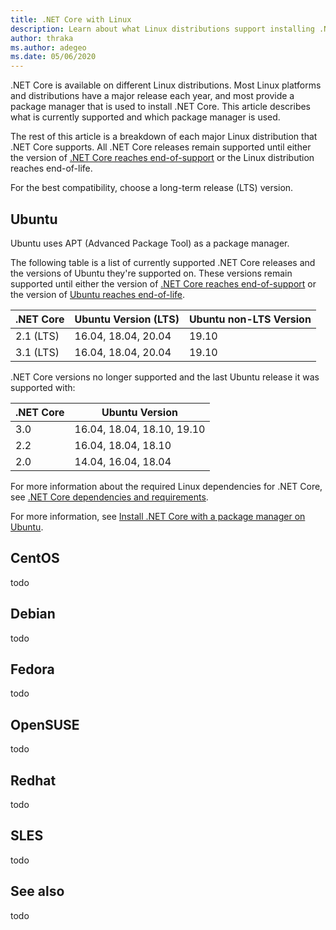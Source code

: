 ```yaml
---
title: .NET Core with Linux
description: Learn about what Linux distributions support installing .NET Core on Linux through a package manager.
author: thraka
ms.author: adegeo
ms.date: 05/06/2020
---
```


.NET Core is available on different Linux distributions. Most Linux platforms and distributions have a major release each year, and most provide a package manager that is used to install .NET Core. This article describes what is currently supported and which package manager is used.

The rest of this article is a breakdown of each major Linux distribution that .NET Core supports. All .NET Core releases remain supported until either the version of [.NET Core reaches end-of-support](https://dotnet.microsoft.com/platform/support/policy/dotnet-core) or the Linux distribution reaches end-of-life.

For the best compatibility, choose a long-term release (LTS) version.

## Ubuntu

Ubuntu uses APT (Advanced Package Tool) as a package manager.

The following table is a list of currently supported .NET Core releases and the versions of Ubuntu they're supported on. These versions remain supported until either the version of [.NET Core reaches end-of-support](https://dotnet.microsoft.com/platform/support/policy/dotnet-core) or the version of [Ubuntu reaches end-of-life](https://wiki.ubuntu.com/Releases).

| .NET Core | Ubuntu Version (LTS) | Ubuntu non-LTS Version |
|-----------|----------------------|------------------------|
| 2.1 (LTS) | 16.04, 18.04, 20.04  | 19.10                  |
| 3.1 (LTS) | 16.04, 18.04, 20.04  | 19.10                  |

.NET Core versions no longer supported and the last Ubuntu release it was supported with:

| .NET Core | Ubuntu Version             |
|-----------|----------------------------|
| 3.0       | 16.04, 18.04, 18.10, 19.10 |
| 2.2       | 16.04, 18.04, 18.10        |
| 2.0       | 14.04, 16.04, 18.04        |

For more information about the required Linux dependencies for .NET Core, see [.NET Core dependencies and requirements](dependencies.md?tabs=netcore31&pivots=os-linux).

For more information, see [Install .NET Core with a package manager on Ubuntu](linux-package-manager-ubuntu.md).

## CentOS

todo

## Debian

todo

## Fedora

todo

## OpenSUSE

todo

## Redhat

todo

## SLES

todo

## See also

todo